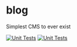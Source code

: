 # blog

Simplest CMS to ever exist

[![Unit Tests](https://img.shields.io/github/actions/workflow/status/codebless-ing/blog/ci.yml?label=Unit%20Tests&logo=javascript)](https://github.com/codebless-ing/blog/actions/workflows/ci.yml) [![Unit Tests](https://img.shields.io/endpoint?url=https://gist.githubusercontent.com/MtsReis/45137a2d747a13a7b49a389036d8302e/raw/blog__heads_main.json)](https://codebless-ing.github.io/blog/)
